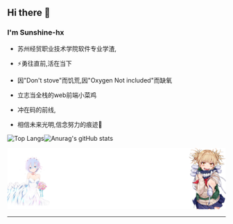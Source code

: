 ## Hi there 👋

<!--
**moreSunshine-hx/moreSunshine-hx** is a ✨ _special_ ✨ repository because its `README.md` (this file) appears on your GitHub profile.

Here are some ideas to get you started:

- 🔭 I’m currently working on ...
- 🌱 I’m currently learning ...
- 👯 I’m looking to collaborate on ...
- 🤔 I’m looking for help with ...
- 💬 Ask me about ...
- 📫 How to reach me: ...
- 😄 Pronouns: ...
-  Fun fact: ...
-->
### I'm Sunshine-hx

* 苏州经贸职业技术学院软件专业学渣,

* ⚡勇往直前,活在当下

* 因"Don't stove"而饥荒,因"Oxygen Not included"而缺氧

* 立志当全栈的web前端小菜鸡

* 冲在码的前线,

* 相信未来光明,信念努力的痕迹💪

![Top Langs](https://github-readme-stats.vercel.app/api/top-langs/?username=moreSunshine-hx&layout=compact)![Anurag's gitHub stats](https://github-readme-stats.vercel.app/api?username=moreSunshine-hx&show_icons=true&theme=radical)
<div align=center>
    <img src="./picuture.png">
</div>






---

  
